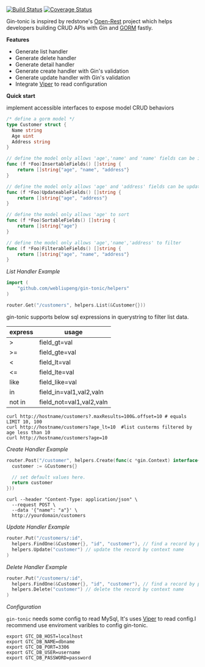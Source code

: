 [![Build Status](https://travis-ci.org/webliupeng/gin-tonic.svg?branch=master)](https://travis-ci.org/webliupeng/gin-tonic) [![Coverage Status](https://coveralls.io/repos/github/webliupeng/gin-tonic/badge.svg?branch=master)](https://coveralls.io/github/webliupeng/gin-tonic?branch=master)

Gin-tonic is inspired by redstone's [Open-Rest](https://github.com/open-node/open-rest) project which helps developers building CRUD APIs with Gin and [GORM](https://github.com/jinzhu/gorm) fastly. 

**Features**
- Generate list handler
- Generate delete handler
- Generate detail handler 
- Generate create handler with Gin's validation
- Generate update handler with Gin's validation
- Integrate [Viper](https://github.com/spf13/viper) to read configuration

**Quick start**

implement accessible interfaces to expose model CRUD behaviors
```go
/* define a gorm model */
type Customer struct {
  Name string
  Age uint
  Address string
}

// define the model only allows 'age','name' and 'name' fields can be insert
func (f *Foo)InsertableFields() []string {
	return []string{"age", "name", "address"}
}

// define the model only allows 'age' and 'address' fields can be update.
func (f *Foo)UpdateableFields() []string {
	return []string{"age", "address"}
}

// define the model only allows 'age' to sort
func (f *Foo)SortableFields() []string {
	return []string{"age"}
}

// define the model only allows 'age','name','address' to filter
func (f *Foo)FilterableFields() []string {
	return []string{"age", "name", "address"}
}
```

*List Handler Example*
```go
import (
	"github.com/webliupeng/gin-tonic/helpers"
)

router.Get("/customers", helpers.List(&Customer{}))
```

 gin-tonic supports below sql expressions in querystring to filter list data.

| express | usage                    |
| ------- | ------------------------ |
| >       | field_gt=val             |
| >=      | field_gte=val            |   
| <       | field_lt=val             |
| <=      | field_lte=val            |
| like    | field_like=val           |
| in      | field_in=val1,val2,valn  |
| not in  | field_not=val1,val2,valn |


```shell
curl http://hostname/customers?.maxResults=100&.offset=10 # equals LIMIT 10, 100
curl http://hostname/customers?age_lt=10  #list custerms filtered by age less than 10
curl http://hostname/customers?age=10
```
*Create Handler Example*

```go
router.Post("/customer", helpers.Create(func(c *gin.Context) interface{} {
  customer := &Customers{}

  // set default values here.
  return customer
}))
```

```shell
curl --header "Content-Type: application/json" \
  --request POST \
  --data '{"name": "a"}' \
  http://yourdomain/customers

```
*Update Handler Example*

```go
router.Put("/customers/:id", 
  helpers.FindOne(&Customer{}, "id", "customer"), // find a record by params 'id' and store the result to gin's Context
  helpers.Update("customer") // update the record by context name 
)
```

*Delete Handler Example* 
```go
router.Put("/customers/:id", 
  helpers.FindOne(&Customer{}, "id", "customer"), // find a record by params 'id' and store the result to gin's Context
  helpers.Delete("customer") // delete the record by context name 
)

```

*Configuration*

`gin-tonic` needs some config to read MySql, It's uses [Viper](https://github.com/spf13/viper) to read config.I recommend use enviroment varibles to config gin-tonic.

```shell
export GTC_DB_HOST=localhost
export GTC_DB_NAME=dbname
export GTC_DB_PORT=3306
export GTC_DB_USER=username
export GTC_DB_PASSWORD=password
```
